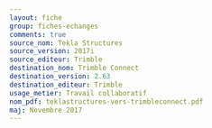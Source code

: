 ```yaml
--- 
layout: fiche 
group: fiches-echanges 
comments: true 
source_nom: Tekla Structures 
source_version: 2017i 
source_editeur: Trimble 
destination_nom: Trimble Connect 
destination_version: 2.63 
destination_editeur: Trimble 
usage_metier: Travail collaboratif
nom_pdf: teklastructures-vers-trimbleconnect.pdf 
maj: Novembre 2017 
---
```

